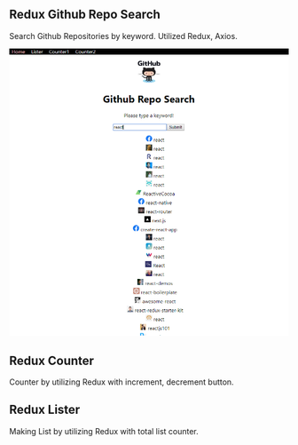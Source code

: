 ## Redux Github Repo Search

Search Github Repositories by keyword.
Utilized Redux, Axios.

![](reduxapp.PNG)

## Redux Counter

Counter by utilizing Redux with increment, decrement button. 

## Redux Lister

Making List by utilizing Redux with total list counter.

